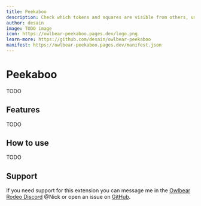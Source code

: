 ```yaml
---
title: Peekaboo
description: Check which tokens and squares are visible from others, using walls from extensions like Dynamic Fog / Smoke & Spectre.
author: desain
image: TODO image
icon: https://owlbear-peekaboo.pages.dev/logo.png
learn-more: https://github.com/desain/owlbear-peekaboo
manifest: https://owlbear-peekaboo.pages.dev/manifest.json
---
```


# Peekaboo

TODO

## Features

TODO

## How to use

TODO

## Support

If you need support for this extension you can message me in the [Owlbear Rodeo Discord](https://discord.com/invite/u5RYMkV98s) @Nick or open an issue on [GitHub](https://github.com/desain/owlbear-peekaboo/issues).
